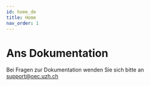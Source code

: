 ```yaml
---
id: home_de
title: Home
nav_order: 1
---
```

# Ans Dokumentation

Bei Fragen zur Dokumentation wenden Sie sich bitte an [support@oec.uzh.ch](mailto:support@oec.uzh.ch)